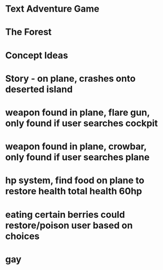 # Text Adventure Game
# The Forest

# Concept Ideas
# Story - on plane, crashes onto deserted island
# weapon found in plane, flare gun, only found if user searches cockpit
# weapon found in plane, crowbar, only found if user searches plane
# hp system, find food on plane to restore health total health 60hp
# eating certain berries could restore/poison user based on choices
# gay
